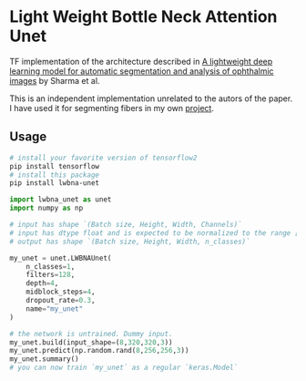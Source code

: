 # Light Weight Bottle Neck Attention Unet
TF implementation of the architecture described in [A lightweight deep learning model for automatic segmentation and analysis of ophthalmic images](https://doi.org/10.1038/s41598-022-12486-w) by Sharma et al.

This is an independent implementation unrelated to the autors of the paper. I have used it for segmenting fibers in my own [project](https://wandb.ai/warm-kanelbullar/diameterY/reports/Measuring-the-diameter-of-nanofibers--VmlldzoyMjY2NTg4?accessToken=wvuavha9la5hd0vtt3h6h41fqgb9cdvywrmwwox7os2stkdrbh5vf23dzqq38cf5).

## Usage
```bash
# install your favorite version of tensorflow2
pip install tensorflow
# install this package
pip install lwbna-unet
```

```python
import lwbna_unet as unet
import numpy as np

# input has shape `(Batch size, Height, Width, Channels)`
# input has dtype float and is expected to be normalized to the range [0,1].
# output has shape `(Batch size, Height, Width, n_classes)`

my_unet = unet.LWBNAUnet(
    n_classes=1, 
    filters=128, 
    depth=4, 
    midblock_steps=4, 
    dropout_rate=0.3, 
    name="my_unet"
)

# the network is untrained. Dummy input.
my_unet.build(input_shape=(8,320,320,3))
my_unet.predict(np.random.rand(8,256,256,3))
my_unet.summary()
# you can now train `my_unet` as a regular `keras.Model`

```
